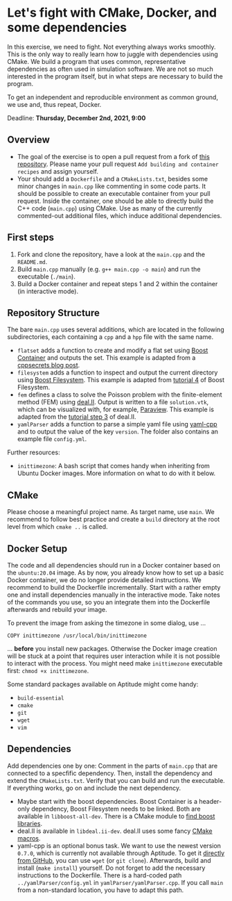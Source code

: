 # Let's fight with CMake, Docker, and some dependencies

In this exercise, we need to fight. Not everything always works smoothly. This is the only way to really learn how to juggle with dependencies using CMake. We build a program that uses common, representative dependencies as often used in simulation software. We are not so much interested in the program itself, but in what steps are necessary to build the program.

To get an independent and reproducible environment as common ground, we use and, thus repeat, Docker.

Deadline: **Thursday, December 2nd, 2021, 9:00**

## Overview

- The goal of the exercise is to open a pull request from a fork of [this repository](https://github.com/Simulation-Software-Engineering/cmake-exercise/). Please name your pull request `Add building and container recipes` and assign yourself.
- Your should add a `Dockerfile` and a `CMakeLists.txt`, besides some minor changes in `main.cpp` like commenting in some code parts. It should be possible to create an executable container from your pull request. Inside the container, one should be able to directly build the C++ code (`main.cpp`) using CMake. Use as many of the currently commented-out additional files, which induce additional dependencies.

## First steps

1. Fork and clone the repository, have a look at the `main.cpp` and the `README.md`.
2. Build `main.cpp` manually (e.g. `g++ main.cpp -o main`) and run the executable (`./main`).
3. Build a Docker container and repeat steps 1 and 2 within the container (in interactive mode).

## Repository Structure

The bare `main.cpp` uses several additions, which are located in the following subdirectories, each containing a `cpp` and a `hpp` file with the same name.

- `flatset` adds a function to create and modify a flat set using [Boost Container](https://www.boost.org/doc/libs/1_75_0/doc/html/container.html) and outputs the set. This example is adapted from a [cppsecrets blog post](http://cppsecrets.com/article.php?id=2834).
- `filesystem` adds a function to inspect and output the current directory using [Boost Filesystem](https://www.boost.org/doc/libs/1_75_0/libs/filesystem/doc/index.htm). This example is adapted from [tutorial 4](https://www.boost.org/doc/libs/1_75_0/libs/filesystem/example/tut4.cpp) of Boost Filesystem.
- `fem` defines a class to solve the Poisson problem with the finite-element method (FEM) using [deal.II](https://www.dealii.org/). Output is written to a file `solution.vtk`, which can be visualized with, for example, [Paraview](https://www.paraview.org/). This example is adapted from the [tutorial step 3](https://dealii.org/current/doxygen/deal.II/step_3.html) of deal.II.
- `yamlParser` adds a function to parse a simple yaml file using [yaml-cpp](https://github.com/jbeder/yaml-cpp) and to output the value of the key `version`. The folder also contains an example file `config.yml`.

Further resources:

- `inittimezone`: A bash script that comes handy when inheriting from Ubuntu Docker images. More information on what to do with it below.

## CMake

Please choose a meaningful project name. As target name, use `main`. We recommend to follow best practice and create a `build` directory at the root level from which `cmake ..` is called. 
    
## Docker Setup

The code and all dependencies should run in a Docker container based on the `ubuntu:20.04` image. As by now, you already know how to set up a basic Docker container, we do no longer provide detailed instructions. We recommend to build the Dockerfile incrementally. Start with a rather empty one and install dependencies manually in the interactive mode. Take notes of the commands you use, so you an integrate them into the Dockerfile afterwards and rebuild your image.

To prevent the image from asking the timezone in some dialog, use ...

```docker
COPY inittimezone /usr/local/bin/inittimezone
```

... **before** you install new packages. Otherwise the Docker image creation will be stuck at a point that requires user interaction while it is not possible to interact with the process. You might need make `inittimezone` executable first: `chmod +x inittimezone`.

Some standard packages available on Aptitude might come handy:

- `build-essential`
- `cmake`
- `git`
- `wget`
- `vim`

## Dependencies

Add dependencies one by one: Comment in the parts of `main.cpp` that are connected to a specfific dependency. Then, install the dependency and extend the `CMakeLists.txt`. Verify that you can build and run the executable. If everything works, go on and include the next dependency. 

- Maybe start with the boost dependencies. Boost Container is a header-only dependency, Boost Filesystem needs to be linked. Both are available in `libboost-all-dev`. There is a CMake module to [find boost libraries](https://cmake.org/cmake/help/latest/module/FindBoost.html).
- deal.II is available in `libdeal.ii-dev`. deal.II uses some fancy [CMake macros](https://www.dealii.org/current/users/cmake_user.html).
- yaml-cpp is an optional bonus task. We want to use the newest version `0.7.0`, which is currently not available through Aptitude. To get it [directly from GitHub](https://packages.ubuntu.com/search?keywords=yaml-cpp), you can use `wget` (or `git clone`). Afterwards, build and install (`make install`) yourself. Do not forget to add the necessary instructions to the Dockerfile. There is a hard-coded path `../yamlParser/config.yml` in `yamlParser/yamlParser.cpp`. If you call `main` from a non-standard location, you have to adapt this path.
